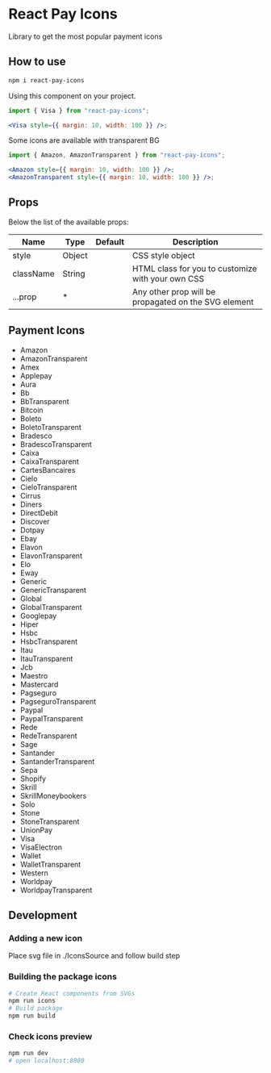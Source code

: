 # React Pay Icons

Library to get the most popular payment icons

## How to use

```sh
npm i react-pay-icons
```

Using this component on your project.

```jsx
import { Visa } from "react-pay-icons";

<Visa style={{ margin: 10, width: 100 }} />;
```

Some icons are available with transparent BG

```jsx
import { Amazon, AmazonTransparent } from "react-pay-icons";

<Amazon style={{ margin: 10, width: 100 }} />;
<AmazonTransparent style={{ margin: 10, width: 100 }} />;
```

## Props

Below the list of the available props:

| Name      | Type   | Default | Description                                          |
| --------- | ------ | ------- | ---------------------------------------------------- |
| style     | Object |         | CSS style object                                     |
| className | String |         | HTML class for you to customize with your own CSS    |
| ...prop   | \*     |         | Any other prop will be propagated on the SVG element |

## Payment Icons

- Amazon
- AmazonTransparent
- Amex
- Applepay
- Aura
- Bb
- BbTransparent
- Bitcoin
- Boleto
- BoletoTransparent
- Bradesco
- BradescoTransparent
- Caixa
- CaixaTransparent
- CartesBancaires
- Cielo
- CieloTransparent
- Cirrus
- Diners
- DirectDebit
- Discover
- Dotpay
- Ebay
- Elavon
- ElavonTransparent
- Elo
- Eway
- Generic
- GenericTransparent
- Global
- GlobalTransparent
- Googlepay
- Hiper
- Hsbc
- HsbcTransparent
- Itau
- ItauTransparent
- Jcb
- Maestro
- Mastercard
- Pagseguro
- PagseguroTransparent
- Paypal
- PaypalTransparent
- Rede
- RedeTransparent
- Sage
- Santander
- SantanderTransparent
- Sepa
- Shopify
- Skrill
- SkrillMoneybookers
- Solo
- Stone
- StoneTransparent
- UnionPay
- Visa
- VisaElectron
- Wallet
- WalletTransparent
- Western
- Worldpay
- WorldpayTransparent

## Development

### Adding a new icon

Place svg file in ./IconsSource and follow build step

### Building the package icons

```sh
# Create React components from SVGs
npm run icons
# Build package
npm run build
```

### Check icons preview

```sh
npm run dev
# open localhost:8080
```

